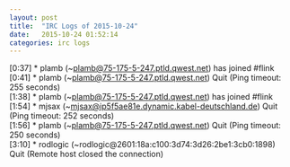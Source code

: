 ```yaml
---
layout: post
title:  "IRC Logs of 2015-10-24"
date:   2015-10-24 01:52:14
categories: irc logs
---
```

<span class="irc-date">[0:37]</span> <span class="irc-green">* plamb (~plamb@75-175-5-247.ptld.qwest.net) has joined #flink</span><br />
<span class="irc-date">[0:41]</span> <span class="irc-navy">* plamb (~plamb@75-175-5-247.ptld.qwest.net) Quit (Ping timeout: 255 seconds)</span><br />
<span class="irc-date">[1:38]</span> <span class="irc-green">* plamb (~plamb@75-175-5-247.ptld.qwest.net) has joined #flink</span><br />
<span class="irc-date">[1:54]</span> <span class="irc-navy">* mjsax (~mjsax@ip5f5ae81e.dynamic.kabel-deutschland.de) Quit (Ping timeout: 252 seconds)</span><br />
<span class="irc-date">[1:56]</span> <span class="irc-navy">* plamb (~plamb@75-175-5-247.ptld.qwest.net) Quit (Ping timeout: 250 seconds)</span><br />
<span class="irc-date">[3:10]</span> <span class="irc-navy">* rodlogic (~rodlogic@2601:18a:c100:3d74:3d26:2be1:3cb0:1898) Quit (Remote host closed the connection)</span><br />
